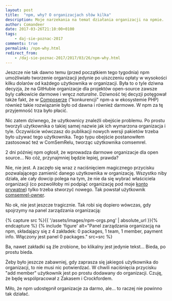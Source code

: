 ```yaml
---
layout: post
title:  "npm, why? O organizacjach słów kilka"
description: Moje narzekania na temat działania organizacji na npmie.
author: Comandeer
date: 2017-03-26T21:10:00+0100
tags:
    - daj-sie-poznac-2017
comments: true
permalink: /npm-why.html
redirect_from:
    - /daj-sie-poznac-2017/2017/03/26/npm-why.html
---
```


Jeszcze nie tak dawno temu (przed początkiem tego tygodnia) npm umożliwiało tworzenie organizacji jedynie po uiszczeniu opłaty w wysokości kilku dolarów od każdego użytkownika w organizacji. Była to o tyle dziwna decyzja, że na GitHubie organizacje dla projektów open-source zawsze byly całkowicie darmowe i wręcz _naturalne_. Dziwność tej decyzji potęgował także fakt, że w [Composerze](https://getcomposer.org/) ("konkurencji" npm-a w ekosystemie PHP) również takie rozwiązanie było od dawna i również darmowe. W npm za tę przyjemność trza było płacić.<!--more-->

Nic zatem dziwnego, że użytkownicy znaleźli obejście problemu. Po prostu tworzyli użytkownika o takiej samej nazwie jak ich wymarzona organizacja i tyle. Oczywiście wówczasz do publikacji nowych wersji pakietów trzeba było używać tego użytkownika. Tego typu obejście postanowiłem zastosować też w ComSemRelu, tworząc użytkownika comsemrel.

2 dni później npm ogłosił, że wprowadza darmowe organizacje dla open source… No cóż, przynajmniej będzie lepiej, prawda?

Nie, nie jest. A zaczęło się wraz z naciśnięciem magicznego przycisku pozwalającego zamienić danego użytkownika w organizację. Wszystko niby działa, ale cały dowcip polega na tym, że nie da się wybrać właściciela organizacji (co pozwoliłoby mi podpiąć organizację pod moje [konto prywatne](https://www.npmjs.com/~comandeer)) tylko trzeba stworzyć nowego. Tak powstał użytkownik [comsemrel-owner](https://www.npmjs.com/~comsemrel-owner).

No ok, nie jest jeszcze tragicznie. Tak robi się dopiero wówczas, gdy spojrzymy na panel zarządzania organizacją:

{% capture src %}{{ '/assets/images/npm-orgs.png' | absolute_url }}{% endcapture %}
{% include 'figure' alt="Panel zarządzania organizacją na npm, składający się z 4 zakładek: 0 packages, 1 team, 1 member, payment info. Włączony jest panel 0 packages." src=src %}

Ba, nawet zakładki są źle zrobione, bo klikalny jest jedynie tekst… Bieda, po prostu bieda.

Żeby było jeszcze zabawniej, gdy zaprasza się jakiegoś użytkownika do organizacji, to nie musi nic potwierdzać. W chwili naciśnięcia przycisku "add member" użytkownik jest po prostu dodawany do organizacji. Czuję, że będę wspólpracował z Zakasem i Crockfordem.

Miło, że npm udostępnił organizacje za darmo, ale… to raczej nie powinno tak działać.
